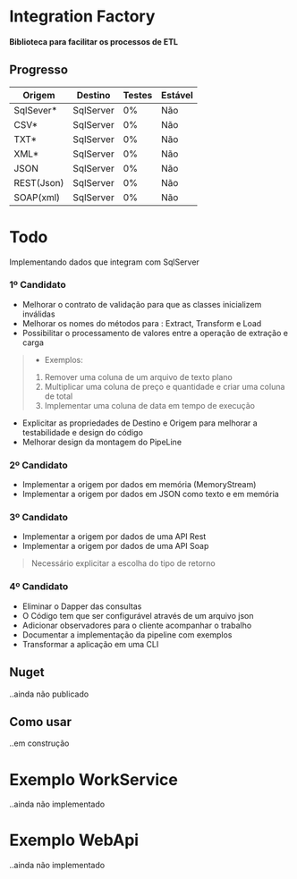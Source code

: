 # Integration Factory
#### Biblioteca para facilitar os processos de ETL

## Progresso

Origem | Destino | Testes | Estável
------ | ------- | ----- | -------
SqlSever* | SqlServer | 0% | Não
CSV* | SqlServer | 0% | Não
TXT* | SqlServer | 0% | Não
XML* | SqlServer | 0% | Não
JSON | SqlServer | 0% | Não
REST(Json) | SqlServer | 0% | Não
SOAP(xml) | SqlServer | 0% | Não

# Todo
Implementando dados que integram com SqlServer
### 1º Candidato
* Melhorar o contrato de validação para que as classes inicializem inválidas
* Melhorar os nomes do métodos para : Extract, Transform e Load
* Possibilitar o processamento de valores entre a operação de extração e carga
> 
>   * Exemplos:
>   1. Remover uma coluna de um arquivo de texto plano
>   2. Multiplicar uma coluna de preço e quantidade e criar uma coluna de total
>   3. Implementar uma coluna de data em tempo de execução
* Explicitar as propriedades de Destino e Origem para melhorar a testabilidade e design do código
* Melhorar design da montagem do PipeLine

### 2º Candidato
* Implementar a origem por dados em memória (MemoryStream)
* Implementar a origem por dados em JSON
como texto e em memória

### 3º Candidato
* Implementar a origem por dados de uma API Rest
* Implementar a origem por dados de uma API
Soap
> 
> Necessário explicitar a escolha do tipo de retorno

### 4º Candidato
* Eliminar o Dapper das consultas
* O Código tem que ser configurável através de um arquivo json
* Adicionar observadores para o cliente acompanhar o trabalho
* Documentar a implementação da pipeline com exemplos
* Transformar a aplicação em uma CLI


## Nuget
..ainda não publicado

## Como usar
..em construção

# Exemplo WorkService
..ainda não implementado

# Exemplo WebApi
..ainda não implementado
